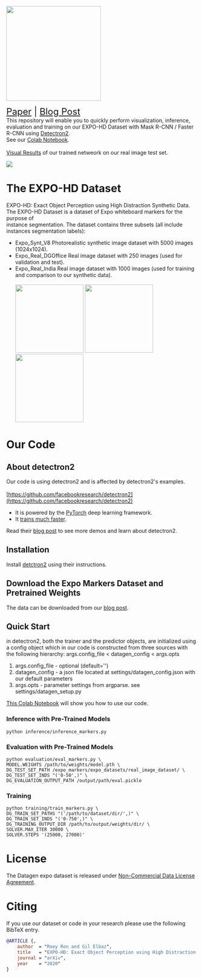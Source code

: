 


<img src="https://i.imgur.com/w3l7y0U.jpg" width="250">  <br>

<font size=5>[Paper](https://arxiv.org/abs/2007.14354) | [Blog Post](https://www.datagen.tech/training-data-using-synthetic-expo-markers-to-train-an-object/)
</font> <br>
This repository will enable you to quickly perform visualization, inference, evaluation and training on our EXPO-HD Dataset with Mask R-CNN / Faster R-CNN using [Detectron2](https://github.com/facebookresearch/Detectron2/).
<br>
See our [Colab Notebook](https://colab.research.google.com/drive/1IjvwvA2xdufiIlTPtZgU6Ber03drbfaz?usp=sharing). <br><br>
[Visual Results](https://drive.google.com/drive/folders/1dvB5Gi71zaYvxjOmSVes0OkblGkPQRay?usp=sharing) of our trained netweork on our real image test set.
<br>

[comment]: <> (<img src="./expo_markers.gif" height=250>)
![](./expo_markers.gif)
# The EXPO-HD Dataset
EXPO-HD: Exact Object Perception using High Distraction Synthetic Data. <br>
The EXPO-HD Dataset is a dataset of Expo whiteboard markers for the purpose of <br> instance segmentation. 
The dataset contains three subsets (all include instances segmentation labels):  <br>
- Expo_Synt_V8 Photorealistic synthetic image dataset with 5000 images (1024x1024).
- Expo_Real_DGOffice Real image dataset with 250 images (used for validation and test).
- Expo_Real_India Real image dataset with 1000 images (used for training and comparison to our synthetic data).
<br><br>
<img src="https://i.imgur.com/7MKouv3.png" height=180>  <img src="https://i.imgur.com/iBeUCXV.jpg" height=180>  <img src="https://i.imgur.com/b0xrnBs.jpg" height=180>

# Our Code
## About detectron2
Our code is using detectron2 and is affected by detectron2's examples. <br>
<br>
[https://github.com/facebookresearch/detectron2](https://github.com/facebookresearch/detectron2)
* It is powered by the [PyTorch](https://pytorch.org) deep learning framework.
* It [trains much faster](https://detectron2.readthedocs.io/notes/benchmarks.html).

Read their [blog post](https://ai.facebook.com/blog/-detectron2-a-pytorch-based-modular-object-detection-library-/)
to see more demos and learn about detectron2.

## Installation

Install [detctron2](https://github.com/facebookresearch/detectron2)
using their instructions.


## Download the Expo Markers Dataset and Pretrained Weights
The data can be downloaded from our [blog post](https://www.datagen.tech/training-data-using-synthetic-expo-markers-to-train-an-object/).
## Quick Start
in detectron2, both the trainer and the predictor objects, are initialized
using a config object which in our code is constructed from three sources with the 
following hierarchy:
args.config_file < datagen_config < args.opts
1) args.config_file - optional (default='')
2) datagen_config - a json file located at settings/datagen_config.json 
   with our default parameters
3) args.opts - parameter settings from argparse. see settings/datagen_setup.py

[This Colab Notebook](https://colab.research.google.com/drive/1IjvwvA2xdufiIlTPtZgU6Ber03drbfaz) will show you 
how to use our code.
### Inference with Pre-Trained Models

```
python inference/inference_markers.py 
```

### Evaluation with Pre-Trained Models

```
python evaluation/eval_markers.py \
MODEL.WEIGHTS /path/to/weights/model.pth \
DG_TEST_SET_PATH /expo_markers/expo_datasets/real_image_dataset/ \
DG_TEST_SET_INDS "('0-50',)" \
DG_EVALUATION_OUTPUT_PATH /output/path/eval.pickle
```

### Training
```
python training/train_markers.py \
DG_TRAIN_SET_PATHS "('/path/to/dataset/dir/',)" \
DG_TRAIN_SET_INDS "('0-750',)" \
DG_TRAINING_OUTPUT_DIR /path/to/output/weights/dir/ \
SOLVER.MAX_ITER 30000 \
SOLVER.STEPS '(25000, 27000)'
```


# License

The Datagen expo dataset is released under [Non-Commercial Data License Agreement](https://www.datagen.tech/data-license-agreement/).

# Citing

If you use our dataset or code in your research please use the following BibTeX entry.

```BibTeX
@ARTICLE {,
    author  = "Roey Ron and Gil Elbaz",
    title   = "EXPO-HD: Exact Object Perception using High Distraction Synthetic Data",
    journal = "arXiv",
    year    = "2020"
}
```